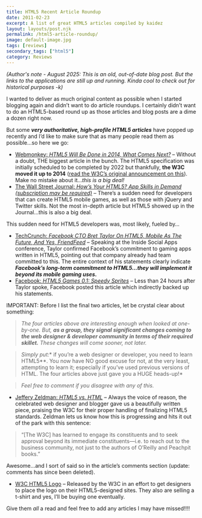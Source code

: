 ```yaml
---
title: HTML5 Recent Article Roundup
date: 2011-02-23
excerpt: A list of great HTML5 articles compiled by kaidez
layout: layouts/post.njk
permalink: /html5-article-roundup/
image: default-image.jpg
tags: [reviews]
secondary_tags: ["html5"]
category: Reviews
---
```

<em>(Author's note - August 2025: This is an old, out-of-date blog post. But the links to the applications are still up and running.  Kinda cool to check out for historical purposes -k)</em>

I wanted to deliver as much original content as possible when I started blogging again and didn’t want to do article roundups. I certainly didn’t want to do an HTML5-based round up as those articles and blog posts are a dime a dozen right now.

But some ***very authoritative, high-profile HTML5 articles*** have popped up recently and I’d like to make sure that as many people read them as possible…so here we go:

*   [Webmonkey: *HTML5 Will Be Done in 2014, What Comes Next?*][1] – Without a doubt, THE biggest article in the bunch. The HTML5 specification was initially scheduled to be completed by 2022 but thankfully, **the W3C moved it up to 2014** ([read the W3C’s original announcement on this][2]). Make no mistake about it…*this is a big deal!*
*   [The Wall Street Journal: *How’s Your HTML5? App Skills in Demand (subscription may be required)*][3] – There’s a sudden need for developers that can create HTML5 mobile games, as well as those with jQuery and Twitter skills. Not the most in-depth article but HTML5 showed up in the Journal…this is also a big deal.  

This sudden need for HTML5 developers was, most likely, fueled by…

*    <a href="http://techcrunch.com/2011/01/27/facebook-bret-taylor/
">TechCrunch: *Facebook CTO Bret Taylor On HTML5, Mobile As The Future, And Yes, FriendFeed*</a> – Speaking at the Inside Social Apps conference, Taylor confirmed Facebook’s commitment to gaming apps written in HTML5, pointing out that company already had team committed to this. The entire context of his statements clearly indicate ***Facebook’s long-term commitment to HTML5…they *will* implement it beyond its mobile gaming uses.***
*   <a href="http://www.facebook.com/note.php?note_id=491691753919&id=9445547199">Facebook: *HTML5 Games 0.1: Speedy Sprites*</a> – Less than 24 hours after Taylor spoke, Facebook posted this article which indirectly backed up his statements.

IMPORTANT: Before I list the final two articles, let be crystal clear about something:

> *The four articles above are interesting enough when looked at one-by-one. But, **as a group, they signal significant changes coming to the web designer & developer community in terms of their required skillet.** These changes will come sooner, not later.*

> *Simply put:** if you’re a web designer or developer, you need to learn HTML5**. You now have NO good excuse for not, at the very least, attempting to learn it; especially if you’ve used previous versions of HTML. The four articles above just gave you a HUGE heads-up!*

> *Feel free to comment if you disagree with any of this.*

*   <a href="http://www.zeldman.com/2011/01/27/html5-vs-html/">Jeffery Zeldman: *HTML5 vs. HTML*</a> – Always the voice of reason, the celebrated web designer and blogger gave us a beautifully written piece, praising the W3C for their proper handling of finalizing HTML5 standards. Zeldman lets us know how this is progressing and hits it out of the park with this sentence:

> “[The W3C] has learned to engage its constituents and to seek approval beyond its immediate constituents—i.e. to reach out to the business community, not just to the authors of O’Reilly and Peachpit books.”

Awesome…and I sort of said so in the article’s comments section (update: comments has since been deleted).

*   <a href="http://www.w3.org/html/logo/">W3C HTML5 Logo</a> – Released by the W3C in an effort to get designers to place the logo on their HTML5-designed sites. They also are selling a t-shirt and yes, I’ll be buying one eventually.

Give them *all* a read and feel free to add any articles I may have missed!!!!

 [1]: http://www.webmonkey.com/2011/02/html5-will-be-done-in-2014-what-comes-next/
 [2]: http://www.w3.org/News/2011.html#entry-9015
 [3]: http://online.wsj.com/article/SB10001424052748703956604576110044198747076.html